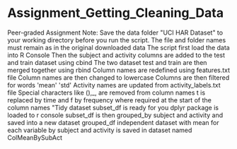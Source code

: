 # Assignment_Getting_Cleaning_Data
Peer-graded Assignment
Note: Save the data folder "UCI HAR Dataset" to your working directory before you run the script. The file and folder names must remain as in the original downloaded data
The script first load the data into R Console
Then the subject and activity columns are added to the test and train dataset using cbind
The two dataset test and train are then merged together using rbind
Column names are redefined using features.txt file
Column names are then changed to lowercase 
Columns are then filtered for words 'mean' 'std'
Activity names are updated from activity_labels.txt file
Special characters like (),_, are removed from column names
t is replaced by time and f by frequency where required at the start of the column names 
"Tidy dataset subset_df is ready for you
dplyr package is loaded to r console
subset_df is then grouped_by subject and activity and saved into a new dataset grouped_df
independent dataset with mean for each variable by subject and activity is saved in dataset named ColMeanBySubAct
